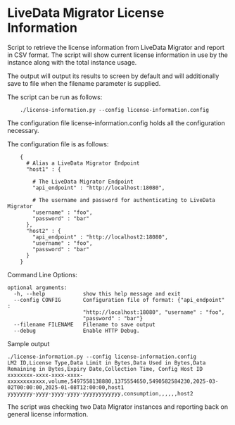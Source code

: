 # LiveData Migrator License Information

Script to retrieve the license information from LiveData Migrator and
report in CSV format. The script will show current license information 
in use by the instance along with the total instance usage. 

The output will output its results to screen by default and will additionally 
save to file when the filename parameter is supplied.


The script can be run as follows:

```
    ./license-information.py --config license-information.config
```

The configuration file license-information.config holds all the configuration necessary.

The configuration file is as follows:

```
    {
      # Alias a LiveData Migrator Endpoint
      "host1" : {
      
        # The LiveData Migrator Endpoint
        "api_endpoint" : "http://localhost:18080",
        
        # The username and password for authenticating to LiveData Migrator
        "username" : "foo",
        "password" : "bar"
      },
      "host2" : {
        "api_endpoint" : "http://localhost2:18080",
        "username" : "foo",
        "password" : "bar"
      }
    }
```

Command Line Options:

```
optional arguments:
  -h, --help            show this help message and exit
  --config CONFIG       Configuration file of format: {"api_endpoint" :
                        "http://localhost:18080", "username" : "foo",
                        "password" : "bar"}
  --filename FILENAME   Filename to save output
  --debug               Enable HTTP Debug.
```

Sample output

```
./license-information.py --config license-information.config 
LM2 ID,License Type,Data Limit in Bytes,Data Used in Bytes,Data Remaining in Bytes,Expiry Date,Collection Time, Config Host ID
xxxxxxxx-xxxx-xxxx-xxxx-xxxxxxxxxxxx,volume,5497558138880,1375554650,5490582584230,2025-03-02T00:00:00,2025-01-08T12:00:00,host1
yyyyyyyy-yyyy-yyyy-yyyy-yyyyyyyyyyyy,consumption,,,,,,host2
```

The script was checking two Data Migrator instances and reporting back on general license information.


